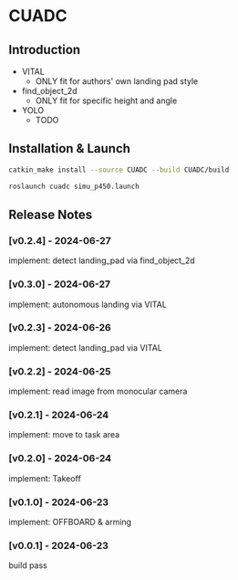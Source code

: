 # CUADC

## Introduction

- VITAL
  - ONLY fit for authors' own landing pad style
- find_object_2d
  - ONLY fit for specific height and angle
- YOLO
  - TODO
  

## Installation & Launch

```sh
catkin_make install --source CUADC --build CUADC/build
```

```sh
roslaunch cuadc simu_p450.launch
```


## Release Notes

### [v0.2.4] - 2024-06-27

implement: detect landing_pad via find_object_2d

### [v0.3.0] - 2024-06-27

implement: autonomous landing via VITAL

### [v0.2.3] - 2024-06-26

implement: detect landing_pad via VITAL

### [v0.2.2] - 2024-06-25

implement: read image from monocular camera

### [v0.2.1] - 2024-06-24

implement: move to task area

### [v0.2.0] - 2024-06-24

implement: Takeoff

### [v0.1.0] - 2024-06-23

implement: OFFBOARD & arming

### [v0.0.1] - 2024-06-23

build pass
